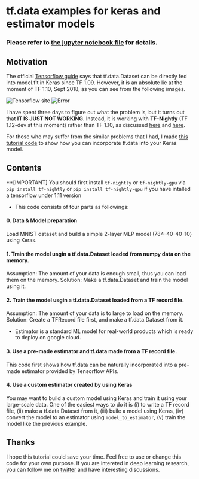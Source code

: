# tf.data examples for keras and estimator models


### Please refer to [the jupyter notebook file]([https://github.com/terryum/tf.data-for-keras-and-tensorflow-estimator/blob/master/0-TFData-For-Keras-Estimator.ipynb]) for details.


## Motivation
The official [Tensorflow guide](https://www.tensorflow.org/guide/keras#input_tfdata_datasets) says that tf.data.Dataset can be directly fed into model.fit in Keras since TF 1.09. However, it is an absolute lie at the moment of TF 1.10, Sept 2018, as you can see from the following images. 

![Tensorflow site](https://github.com/terryum/tf.data-for-keras-and-tensorflow-estimator/blob/master/img1_TFsite.jpg)
![Error](https://github.com/terryum/tf.data-for-keras-and-tensorflow-estimator/blob/master/img2_error.jpg)

I have spent three days to figure out what the problem is, but it turns out that **IT IS JUST NOT WORKING**. Instead, it is working with **TF-Nightly** (TF 1.12-dev at this moment) rather than TF 1.10, as discussed [here](https://github.com/tensorflow/tensorflow/issues/21894) and [here](https://medium.com/tensorflow/training-and-serving-ml-models-with-tf-keras-fd975cc0fa27). 

For those who may suffer from the similar problems that I had, I made [this tutorial code](([https://github.com/terryum/tf.data-for-keras-and-tensorflow-estimator/blob/master/0-TFData-For-Keras-Estimator.ipynb])) to show how you can incorporate tf.data into your Keras model. 

## Contents

**[IMPORTANT] You should first install `tf-nightly` or `tf-nightly-gpu` via `pip install tf-nightly` or `pip install tf-nightly-gpu` if you have intalled a tensorflow under 1.11 version  

* This code consists of four parts as followings: 

#### 0. Data & Model preparation
Load MNIST dataset and build a simple 2-layer MLP model (784-40-40-10) using Keras.

#### 1. Train the model usgin a tf.data.Dataset loaded from numpy data on the memory.
Assumption: The amount of your data is enough small, thus you can load them on the memory.
Solution: Make a tf.data.Dataset and train the model using it.

#### 2. Train the model usgin a tf.data.Dataset loaded from a TF record file.
Assumption: The amount of your data is to large to load on the memory.
Solution: Create a TFRecord file first, and make a tf.data.Dataset from it.

* Estimator is a standard ML model for real-world products which is ready to deploy on google cloud.

#### 3. Use a pre-made estimator and tf.data made from a TF record file.
This code first shows how tf.data can be naturally incorporated into a pre-made estimator provided by Tensorflow APIs.

#### 4. Use a custom estimator created by using Keras
You may want to build a custom model using Keras and train it using your large-scale data. One of the easiest ways to do it is (i) to write a TF record file, (ii) make a tf.data.Dataset from it, (iii) buile a model using Keras, (iv) convert the model to an estimator using `model_to_estimator`, (v) train the model like the previous example.

## Thanks
I hope this tutorial could save your time. Feel free to use or change this code for your own purpose. If you are intereted in deep learning research, you can follow me on [twitter](https://twitter.com/TerryUm_ML) and have interesting discussions. 
